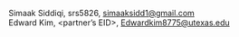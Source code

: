 Simaak Siddiqi, srs5826, simaaksidd1@gmail.com \
  Edward Kim, <partner’s EID>, Edwardkim8775@utexas.edu
     